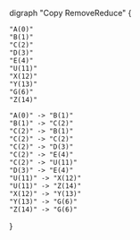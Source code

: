digraph "Copy RemoveReduce" {

    "A(0)"
    "B(1)"
    "C(2)"
    "D(3)"
    "E(4)"
    "U(11)"
    "X(12)"
    "Y(13)"
    "G(6)"
    "Z(14)"

    "A(0)" -> "B(1)"
    "B(1)" -> "C(2)"
    "C(2)" -> "B(1)"
    "C(2)" -> "C(2)"
    "C(2)" -> "D(3)"
    "C(2)" -> "E(4)"
    "C(2)" -> "U(11)"
    "D(3)" -> "E(4)"
    "U(11)" -> "X(12)"
    "U(11)" -> "Z(14)"
    "X(12)" -> "Y(13)"
    "Y(13)" -> "G(6)"
    "Z(14)" -> "G(6)"

}
